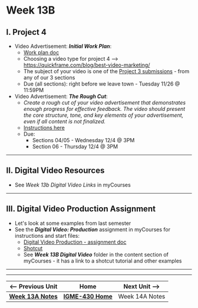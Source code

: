 # Week 13B

## I. Project 4
- Video Advertisement: ***Initial Work Plan***:
  - [Work plan doc](https://docs.google.com/document/d/1enKMUCDWQEZRj2HHF47DGJtSHQnu2NqOXWWwneDMCRE/edit?tab=t.0)
  - Choosing a video type for project 4 --> https://quickframe.com/blog/best-video-marketing/
  - The subject of your video is one of the [Project 3 submissions](../documents/p3-teams.md) - from any of our 3 sections
  - Due (all sections): right before we leave town - Tuesday 11/26 @ 11:59PM
- Video Advertisement: ***The Rough Cut***:
  - *Create a rough cut of your video advertisement that demonstrates enough progress for effective feedback. The video should present the core structure, tone, and key elements of your advertisement, even if all content is not finalized.*
  - [Instructions here](https://docs.google.com/document/d/1T1-9-pM7ewtfgdOjSMhdqrpZGdbkXzUXV1chF-aW5Qs/edit?usp=sharing)
  - Due:
    - Sections 04/05 - Wednesday 12/4 @ 3PM
    - Section 06 - Thursday 12/4 @ 3PM

---

## II. Digital Video Resources

- See *Week 13b Digital Video Links* in myCourses

---

## III. Digital Video Production Assignment
- Let's look at some examples from last semester
- See the ***Digital Video: Production*** assignment in myCourses for instructions and start files:
  - [Digital Video Production - assignment doc](https://docs.google.com/document/d/1gvyBZN2wreGhEQRwR-WcjZpzAlPzouBtTxUZd1L5MT0/edit?tab=t.0)
  - [Shotcut](https://shotcut.org/)
  - See ***Week 13B Digital Video*** folder in the content section of myCourses - it has a link to a shotcut tutorial and other examples



---
---

| <-- Previous Unit | Home | Next Unit -->
| --- | --- | --- 
|  [**Week 13A Notes**](12B.md)  |  [**IGME-430 Home**](../) | Week 14A Notes



